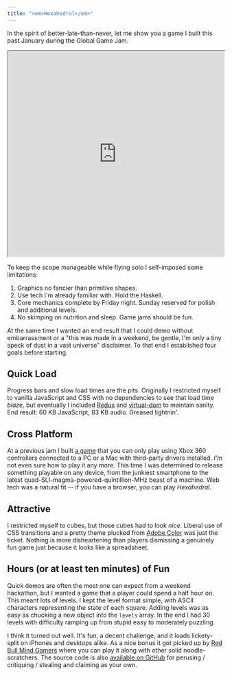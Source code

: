 ```yaml
---
title: "<em>Hexahedral</em>"
---
```


In the spirit of better-late-than-never, let me show you a game I built this past January during the Global Game Jam.

<iframe scrolling="no" src="https://matthewminer.com/hexahedral/" style="width: 100%; height: 478px;">
    <a href="https://matthewminer.com/hexahedral/">Play Hexahedral</a>
</iframe>

To keep the scope manageable while flying solo I self-imposed some limitations:

1. Graphics no fancier than primitive shapes.
2. Use tech I'm already familiar with. Hold the Haskell.
3. Core mechanics complete by Friday night. Sunday reserved for polish and additional levels.
4. No skimping on nutrition and sleep. Game jams should be fun.

At the same time I wanted an end result that I could demo without embarrassment or a "this was made in a weekend, be gentle, I'm only a tiny speck of dust in a vast universe" disclaimer. To that end I established four goals before starting.

## Quick Load

Progress bars and slow load times are the pits. Originally I restricted myself to vanilla JavaScript and CSS with no dependencies to see that load time *blaze*, but eventually I included [Redux](http://redux.js.org) and [virtual-dom](https://github.com/Matt-Esch/virtual-dom) to maintain sanity. End result: 60 KB JavaScript, 83 KB audio. Greased lightnin'.

## Cross Platform

At a previous jam I built [a game](https://github.com/mminer/bursting-with-colour) that you can only play using Xbox 360 controllers connected to a PC or a Mac with third-party drivers installed. *I'm* not even sure how to play it any more. This time I was determined to release something playable on any device, from the junkiest smartphone to the latest quad-SLI-magma-powered-quintillion-MHz beast of a machine. Web tech was a natural fit -- if you have a browser, you can play *Hexahedral*.

## Attractive

I restricted myself to cubes, but those cubes had to look *nice*. Liberal use of CSS transitions and a pretty theme plucked from [Adobe Color](https://color.adobe.com) was just the ticket. Nothing is more disheartening than players dismissing a genuinely fun game just because it looks like a spreadsheet.

## Hours (or at least ten minutes) of Fun

Quick demos are often the most one can expect from a weekend hackathon, but I wanted a game that a player could spend a half hour on. This meant lots of levels. I kept the level format simple, with ASCII characters representing the state of each square. Adding levels was as easy as chucking a new object into the `levels` array. In the end I had 30 levels with difficulty ramping up from stupid easy to moderately puzzling.


I think it turned out well. It's fun, a decent challenge, and it loads lickety-split on iPhones and desktops alike. As a nice bonus it got picked up by [Red Bull Mind Gamers](http://www.redbullmindgamers.com/game/15) where you can play it along with other solid noodle-scratchers. The source code is also [available on GitHub](https://github.com/mminer/hexahedral) for perusing / critiquing / stealing and claiming as your own.
